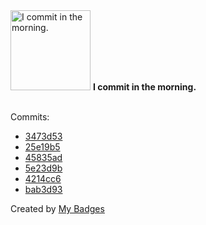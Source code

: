 <img src="https://my-badges.github.io/my-badges/morning-commits.png" alt="I commit in the morning." title="I commit in the morning." width="128">
<strong>I commit in the morning.</strong>
<br><br>

Commits:

- <a href="https://github.com/andrewjswan/MPE/commit/3473d5386fb39da044c5c9fb1fe2d4c85786307f">3473d53</a>
- <a href="https://github.com/andrewjswan/MPExtended/commit/25e19b578c1c5ddd0c31fa489d823ebcd062b907">25e19b5</a>
- <a href="https://github.com/andrewjswan/MPExtended/commit/45835adfcf51e8025b041fe8acec269756044b9c">45835ad</a>
- <a href="https://github.com/andrewjswan/MPExtended/commit/5e23d9b189400bdd07db0bb17466d9c5ae40dce1">5e23d9b</a>
- <a href="https://github.com/andrewjswan/MPExtended/commit/4214cc674eace98ead2cade3ccf8eb7b2527c260">4214cc6</a>
- <a href="https://github.com/andrewjswan/mvcentral/commit/bab3d93dfff694c7a0352c863c13af8a462fccf6">bab3d93</a>


Created by <a href="https://github.com/my-badges/my-badges">My Badges</a>